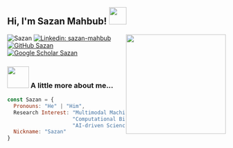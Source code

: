 <h2> Hi, I'm Sazan Mahbub! <img src="https://media.giphy.com/media/0Qbp9P6AW9IVf8vIk5/giphy.gif" width="40"></h2>
<img align='right' src="https://media.giphy.com/media/SQifKEgHiofJDcb6ni/giphy.gif" width="230">
<!--p><em> Student at UMD <img src="https://media.giphy.com/media/fYSnHlufseco8Fh93Z/giphy.gif" width="30">
  </br>
  My awesome advisors: <img src="https://media.giphy.com/media/WUlplcMpOCEmTGBtBW/giphy.gif" width="30"> 
</em></p-->

<img src="https://komarev.com/ghpvc/?username=Sazan-Mahbub" alt="Sazan" /> [![Linkedin: sazan-mahbub](https://img.shields.io/badge/-Sazan-grey?style=flat&logo=Linkedin&logoColor=white&link=https://www.linkedin.com/in/sazan-mahbub/)](https://www.linkedin.com/in/sazan-mahbub/)
[![GitHub Sazan](https://img.shields.io/github/followers/Sazan-Mahbub?label=follow&style=social)](https://github.com/Sazan-Mahbub)
[![Google Scholar Sazan](https://img.shields.io/badge/-GoogleScholar-grey?style=flat&logo=googlescholar&logoColor=white&link=https://scholar.google.com/citations?user=pukXQuUAAAAJ&hl=en)](https://scholar.google.com/citations?user=8O3BSdAAAAAJ)
### <img src="https://media.giphy.com/media/sYItmQBLxA4rvYkbFS/giphy.gif" width="50"> A little more about me...  

```javascript
const Sazan = {
  Pronouns: "He" | "Him",
  Research Interest: "Multimodal Machine Learning",
                     "Computational Biology",
                     "AI-driven Science",
  Nickname: "Sazan"
}
```
<!--p>
### <img src="https://media.giphy.com/media/du3J3cXyzhj75IOgvA/giphy.gif" width="40"> Github Stats

[![My GitHub Stats](https://github-readme-stats.vercel.app/api?username=Sazan-Mahbub&show_icons=true&count_private=true)](https://github.com/Sazan-Mahbub)
</--p>
